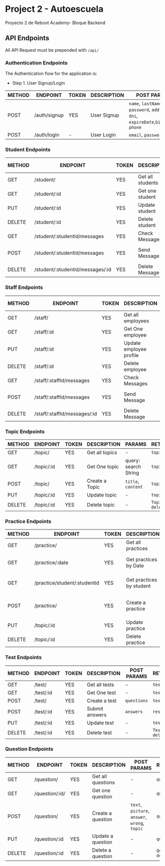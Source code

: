 # Project 2 - Autoescuela
Proyecto 2 de Reboot Academy- Bloque Backend

## API Endpoints

All API Request must be prepended with `/api/`


### Authentication Endpoints

The Authentication flow for the application is:

- Step 1. User Signup/Login

METHOD | ENDPOINT         | TOKEN | DESCRIPTION              | POST PARAMS                                     | RETURNS
-------|------------------|-------|--------------------------|-------------------------------------------------|--------------------
POST   | /auth/signup     | YES    |User Signup              | `name`, `lastName`, `email`, `password`, `address`, `dni`, `expireDate`,`birthDate`, `phone`  | `token`
POST   | /auth/login      | -     | User Login               | `email`, `password`                             | `token`

### Student Endpoints
METHOD | ENDPOINT         | TOKEN | DESCRIPTION              | POST PARAMS                                     | RETURNS
-------|------------------|-------|--------------------------|-------------------------------------------------|--------------------
GET   | /student/     | YES     | Get all students            | -  | `profile`
GET   | /student/:id     | YES     | Get one student            | -  | `profilet`
PUT   | /student/:id     | YES     | Update student            | -  | `profile`
DELETE  | /student/:id     | YES     | Delete student             | -  | `student deleted`
GET   | /student/:studentId/messages     | YES     | Check Messages            | - | messages
POST   | /student/:studentId/messages     | YES     | Send Message              | `text`, `toTeacher`  | Message sent to `toTeacher.email`
DELETE   | /student/:studentId/messages/:id     | YES     | Delete Message              |`messageId`   | Message deleted

### Staff Endpoints
METHOD | ENDPOINT         | TOKEN | DESCRIPTION              | POST PARAMS                                     | RETURNS
-------|------------------|-------|--------------------------|-------------------------------------------------|--------------------
GET   | /staff/     | YES     | Get all employees             | -  | `profile`
GET   | /staff/:id     | YES     | Get One employee             | -  | `profile`
PUT   | /staff/:id     | YES     | Update employee profile              | -  | `profile`
DELETE  | /staff/:id     | YES     | Delete employee              | -  | `Employee deleted`
GET   | /staff/:staffId/messages     | YES     | Check Messages            | - | messages
POST   | /staff/:staffId/messages     | YES     | Send Message              | `text`, `toStudent`  | Message sent to `toStudent.email`
DELETE   | /staff/:staffId/messages/:id     | YES     | Delete Message              |`messageId`   | Message deleted

### Topic Endpoints
METHOD | ENDPOINT         | TOKEN | DESCRIPTION              | PARAMS                                     | RETURNS
-------|------------------|-------|--------------------------|-------------------------------------------------|--------------------
GET   | /topic/     | YES     | Get all topics           | -  | `topics`
GET   | /topic/:id     | YES     | Get One topic          | query: search String  | `topic`
POST   | /topic/     | YES     | Create a Topic         | `title`, `content`  | `topic`
PUT   | /topic/:id     | YES     | Update topic              | -  | `topic`
DELETE  | /topic/:id     | YES     | Delete topic              | -  | `Topic deleted`

### Practice Endpoints
METHOD | ENDPOINT         | TOKEN | DESCRIPTION              | PARAMS                                     | RETURNS
-------|------------------|-------|--------------------------|-------------------------------------------------|--------------------
GET   | /practice/     | YES     | Get all practices           | -  | `practices`
GET   | /practice/:date    | YES     | Get practices by Date         | query: search Date  | `practice`
GET   | /practice/student/:studentId    | YES     | Get practices by student        | query: search String  | `practice`
POST   | /practice/     | YES     | Create a practice         | `student`, `startTime`, `finishTime`, `date` | `practice`
PUT   | /topic/:id     | YES     | Update practice              | -  | `practice updated`
DELETE   | /topic/:id     | YES     | Delete practice              | -  | `practice deleted`

### Test Endpoints
METHOD | ENDPOINT         | TOKEN | DESCRIPTION              | POST PARAMS                                     | RETURNS
-------|------------------|-------|--------------------------|-------------------------------------------------|--------------------
GET   | /test/     | YES     | Get all tests           | -  | `tests`
GET   | /test/:id     | YES     | Get One test        | -  | `test`
POST   | /test/     | YES     | Create a test         | `questions`  | `test`
POST   | /test/:id     | YES     | Submit answers        | `answers`  | `results`
PUT   | /test/:id     | YES     | Update test             | -  | `test`
DELETE  | /test/:id     | YES     | Delete test            | -  | `Test deleted`

### Question Endpoints
METHOD | ENDPOINT         | TOKEN | DESCRIPTION              | POST PARAMS                                     | RETURNS
-------|------------------|-------|--------------------------|-------------------------------------------------|--------------------
GET   | /question/     | YES     | Get all questions           | -  | `questions`
GET   | /question/:id/     | YES     | Get one question           | -  | `question`
POST   | /question/     | YES     | Create a question        | `text`, `picture`, `answer`, `wrong`, `topic` | `question`
PUT   | /question/:id     | YES     | Update a question            | -  | `question`
DELETE  | /question/:id     | YES     | Delete a question            | -  | `Question deleted`
